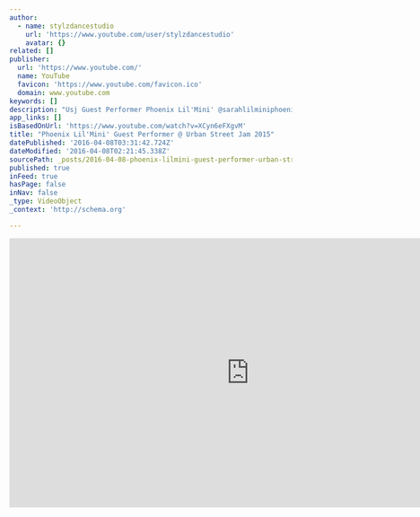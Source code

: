 ```yaml
---
author:
  - name: stylzdancestudio
    url: 'https://www.youtube.com/user/stylzdancestudio'
    avatar: {}
related: []
publisher:
  url: 'https://www.youtube.com/'
  name: YouTube
  favicon: 'https://www.youtube.com/favicon.ico'
  domain: www.youtube.com
keywords: []
description: "Usj Guest Performer Phoenix Lil'Mini' @sarahlilminiphoenix Contact us at: urbanstreetjam@yahoo.com www.urbanstreetjam.org @urbanstreetjam stylzdance@yahoo.com www.stylzdancestudio.org @stylzdance #doitinvlado #vladofootwear 123 S. Citrus Ave Covina, CA 91723 (323) 898-2201 No copyright infringement intended. Stylz Dance Studio does not own the rights to this song."
app_links: []
isBasedOnUrl: 'https://www.youtube.com/watch?v=XCyn6eFXgvM'
title: "Phoenix Lil'Mini' Guest Performer @ Urban Street Jam 2015"
datePublished: '2016-04-08T03:31:42.724Z'
dateModified: '2016-04-08T02:21:45.338Z'
sourcePath: _posts/2016-04-08-phoenix-lilmini-guest-performer-urban-street-jam-2015.md
published: true
inFeed: true
hasPage: false
inNav: false
_type: VideoObject
_context: 'http://schema.org'

---
```

<iframe src="https://cdn.embedly.com/widgets/media.html?src=https%3A%2F%2Fwww.youtube.com%2Fembed%2FXCyn6eFXgvM%3Ffeature%3Doembed&amp;url=https%3A%2F%2Fwww.youtube.com%2Fwatch%3Fv%3DXCyn6eFXgvM&amp;image=https%3A%2F%2Fi.ytimg.com%2Fvi%2FXCyn6eFXgvM%2Fhqdefault.jpg&amp;key=b7d04c9b404c499eba89ee7072e1c4f7&amp;type=text%2Fhtml&amp;schema=youtube" width="854" height="480" scrolling="no" frameborder="0" allowfullscreen="allowfullscreen" style=""></iframe>
